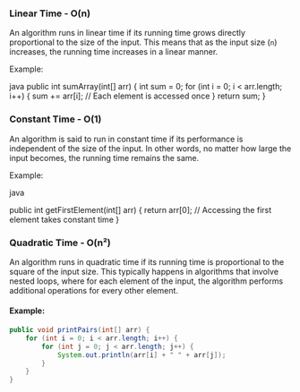 ### Linear Time - O(n)

An algorithm runs in linear time if its running time grows directly proportional to the size of the input. This means that as the input size (`n`) increases, the running time increases in a linear manner.

Example:

java 
public int sumArray(int[] arr) {
    int sum = 0;
    for (int i = 0; i < arr.length; i++) {
        sum += arr[i];  // Each element is accessed once
    }
    return sum;
}

### Constant Time - O(1)

An algorithm is said to run in constant time if its performance is independent of the size of the input. In other words, no matter how large the input becomes, the running time remains the same.

Example:

java

public int getFirstElement(int[] arr) {
    return arr[0];  // Accessing the first element takes constant time
}
### Quadratic Time - O(n²)

An algorithm runs in quadratic time if its running time is proportional to the square of the input size. This typically happens in algorithms that involve nested loops, where for each element of the input, the algorithm performs additional operations for every other element.

#### Example:

```java
public void printPairs(int[] arr) {
    for (int i = 0; i < arr.length; i++) {
        for (int j = 0; j < arr.length; j++) {
            System.out.println(arr[i] + " " + arr[j]);
        }
    }
}
